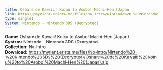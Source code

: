 ```yaml
---
title: Oshare de Kawaii! Koinu to Asobo! Machi-Hen (Japan)
link: https://myrient.erista.me/files/No-Intro/Nintendo%20-%20Nintendo%203DS%20(Decrypted)/Oshare%20de%20Kawaii!%20Koinu%20to%20Asobo!%20Machi-Hen%20(Japan).zip
type: single1
System: Nintendo - Nintendo 3DS (Decrypted)
---
```

<b>Game:</b> Oshare de Kawaii! Koinu to Asobo! Machi-Hen (Japan)<br>
<b>System:</b> Nintendo - Nintendo 3DS (Decrypted)<br>
<b>Collection:</b> No-Intro<br>
<b>Download:</b> https://myrient.erista.me/files/No-Intro/Nintendo%20-%20Nintendo%203DS%20(Decrypted)/Oshare%20de%20Kawaii!%20Koinu%20to%20Asobo!%20Machi-Hen%20(Japan).zip